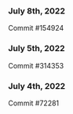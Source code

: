 ### July 8th, 2022

Commit #154924

### July 5th, 2022

Commit #314353


### July 4th, 2022

Commit #72281
